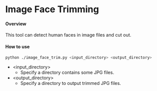 # Image Face Trimming

#### Overview

This tool can detect human faces in image files and cut out.



#### How to use

```sh
python ./image_face_trim.py <input_directory> <output_directory>
```

- <input_directory>
  - Specify a directory contains some JPG files.
- <output_directory>
  - Specify a directory to output trimmed JPG files.

